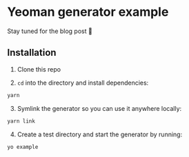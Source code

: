 # Yeoman generator example

Stay tuned for the blog post 👀

## Installation

1. Clone this repo

2. `cd` into the directory and install dependencies:

```sh
yarn
```

3. Symlink the generator so you can use it anywhere locally:

```sh
yarn link
```

4. Create a test directory and start the generator by running:

```sh
yo example
```
